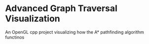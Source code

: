 # Advanced Graph Traversal Visualization
 An OpenGL cpp project visualizing how the A* pathfinding algorithm functinos
